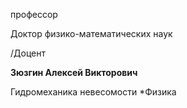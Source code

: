 профессор

Доктор физико-математических наук

/Доцент

**Зюзгин Алексей Викторович**

Гидромеханика невесомости
	*Физика